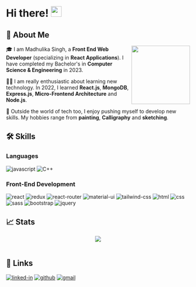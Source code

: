 # Hi there! <img src="https://media.giphy.com/media/hvRJCLFzcasrR4ia7z/giphy.gif" width="29px" height="29px">


## 🚀 About Me

<img align='right' src="https://media.giphy.com/media/M9gbBd9nbDrOTu1Mqx/giphy.gif" width="160">


🎓 I am Madhulika Singh, a **Front End Web Developer** (specializing in **React Applications**). I have completed my Bachelor's in **Computer Science & Engineering** in 2023.

👨‍💻 I am really enthusiastic about learning new technology. In 2022, I learned **React.js**, **MongoDB**, **Express.js**, **Micro-Frontend Architecture** and **Node.js**. 

🎸 Outside the world of tech too, I enjoy pushing myself to develop new skills. My hobbies range from **painting**, **Calligraphy** and **sketching**.




<!--
## 🏅 Achievements

-   📝 **5+ Times Global #1 Weekly Blog Writer** at _Dev_ (January 2022)
-   🏆 **Top Rated** at _Upwork_ (September 2021)
-   ⏫ **Rising Talent** at _Upwork_ (July 2021)
-   🚁 **Mars 2020 Helicopter Mission Contributor** for contributing to _a library ([numpy](https://github.com/numpy/numpy)) used by NASA to fly the Ingenuity Helicopter on Mars_ (April 2021)
-   ⭐ **Global rank 750** at _Google Kickstart 2020 Round H_ (November 2020)
-   🤝 **Hacktober Fest Participant** for _adding quality pull requests at Hacktober Fest 2020_ (October 2020)
-   🥇 **Winner of Coding Competition** at _RCCIIT_ (March 2020)
-   🥈 **1st Runner up at Coding Competition** at _Heritage Institute of Technology_ (September 2019)
-   🥉 **2nd Runner up at Coding Competition** at _GCECT_ (March 2019)
-->

## 🛠️ Skills

### Languages

![javascript](https://img.shields.io/badge/JavaScript-323330?style=for-the-badge&logo=javascript&logoColor=F7DF1E)
![C++](https://img.shields.io/badge/-c++-black?logo=c%2B%2B&style=social)

### Front-End Development

![react](https://img.shields.io/badge/React-20232A?style=for-the-badge&logo=react&logoColor=61DAFB)
![redux](https://img.shields.io/badge/Redux-593D88?style=for-the-badge&logo=redux&logoColor=white)
![react-router](https://img.shields.io/badge/React_Router-CA4245?style=for-the-badge&logo=react-router&logoColor=white)
![material-ui](https://img.shields.io/badge/Material_UI-0081CB?style=for-the-badge&logo=mui&logoColor=white)
![tailwind-css](https://img.shields.io/badge/tailwind_css-06B6D4?style=for-the-badge&logo=tailwind-css&logoColor=white)
![html](https://img.shields.io/badge/HTML5-E34F26?style=for-the-badge&logo=html5&logoColor=white)
![css](https://img.shields.io/badge/CSS3-1572B6?style=for-the-badge&logo=css3&logoColor=white)
![sass](https://img.shields.io/badge/SASS-CC6699?style=for-the-badge&logo=sass&logoColor=white)
![bootstrap](https://img.shields.io/badge/Bootstrap-563D7C?style=for-the-badge&logo=bootstrap&logoColor=white)
![jquery](https://img.shields.io/badge/jQuery-0769AD?style=for-the-badge&logo=jquery&logoColor=white)



## 📈 Stats

<div align="center">
<!--     <img src="https://github-profile-trophy.vercel.app/?username=madhulikaa223344&row=1&column=6&margin-h=8&theme=darkhub&count_private=true&margin-w=15&no-frame=true" alt="profile trophies" /> -->
<!--     <br /> -->
<!--     <img src="https://github-readme-stats.vercel.app/api?username=madhulikaa223344&show_icons=true&hide_border=true" alt="Madhulika's GitHub Stats"> -->
    <a href="http://www.github.com/madhulikaa223344">
  <img src="https://github-readme-streak-stats.herokuapp.com/?user=madhulikaa223344&stroke=000000&background=11111&ring=a855f7&fire=a855f7&currStreakNum=000000&currStreakLabel=a855f7&sideNums=000000&sideLabels=000000&dates=000000&hide_border=true" />
</a>
<br />
    <br />
<!--     <img src="https://visitor-badge.laobi.icu/badge?page_id=ruppysuppy.ruppysuppy" alt="visitors"> -->
</div>

## 🔗 Links

[![linked-in](https://img.shields.io/badge/Linked_In-0077B5?style=for-the-badge&logo=LinkedIn&logoColor=white)](https://www.linkedin.com/in/madhulikaa-singh-26052000/)
[![github](https://img.shields.io/badge/GitHub-000000?style=for-the-badge&logo=GitHub&logoColor=white)](https://github.com/madhulikaa223344)
[![gmail](https://img.shields.io/badge/Gmail-D14836?style=for-the-badge&logo=Gmail&logoColor=white)](mailto:madhulikasingh223344@gmail.com)
